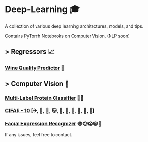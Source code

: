 # Deep-Learning 🎓

A collection of various deep learning architectures, models, and tips.

Contains PyTorch Notebooks on Computer Vision. (NLP soon)

## > Regressors 📈
###   [Wine Quality Predictor](https://github.com/jaisal1311/Deep-Learning/tree/master/Regressors/Wine%20Quality%20Predictor) 🥂

## > Computer Vision 🧠
###   [Multi-Label Protein Classifier](https://github.com/jaisal1311/Deep-Learning/tree/master/Computer%20Vision/Protein%20Classification) 🦠🧫
###   [CIFAR - 10](https://github.com/jaisal1311/Deep-Learning/tree/master/Computer%20Vision/CIFAR10) [✈, 🚗, 🦅, 🐱, 🦌, 🐶, 🐸, 🐎, 🚢, 🚚]
###   [Facial Expression Recognizer](https://github.com/jaisal1311/Deep-Learning/tree/master/Computer%20Vision/FER) 😅😓😱😩🥴


If any issues, feel free to contact.
